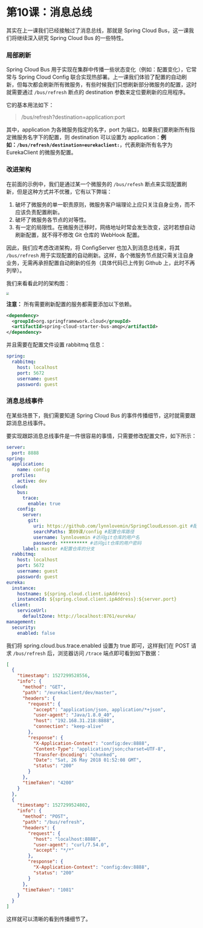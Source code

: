 # 第10课：消息总线

其实在上一课我们已经接触过了消息总线，那就是 Spring Cloud Bus，这一课我们将继续深入研究 Spring Cloud Bus 的一些特性。

### 局部刷新

Spring Cloud Bus 用于实现在集群中传播一些状态变化（例如：配置变化），它常常与 Spring Cloud Config 联合实现热部署。上一课我们体验了配置的自动刷新，但每次都会刷新所有微服务，有些时候我们只想刷新部分微服务的配置，这时就需要通过 `/bus/refresh` 断点的 destination 参数来定位要刷新的应用程序。

它的基本用法如下：

> /bus/refresh?destination=application:port

其中，application 为各微服务指定的名字，port 为端口，如果我们要刷新所有指定微服务名字下的配置，则 destination 可以设置为 application：**例如：`/bus/refresh/destination=eurekaclient:`**，代表刷新所有名字为 EurekaClient 的微服务配置。

### 改进架构

在前面的示例中，我们是通过某一个微服务的 `/bus/refesh` 断点来实现配置刷新，但是这种方式并不优雅，它有以下弊端：

1. 破坏了微服务的单一职责原则，微服务客户端理论上应只关注自身业务，而不应该负责配置刷新。
2. 破坏了微服务各节点的对等性。
3. 有一定的局限性。在微服务迁移时，网络地址时常会发生改变，这时若想自动刷新配置，就不得不修改 Git 仓库的 WebHook 配置。

因此，我们应考虑改进架构，将 ConfigServer 也加入到消息总线来，将其 `/bus/refresh` 用于实现配置的自动刷新。这样，各个微服务节点就只需关注自身业务，无需再承担配置自动刷新的任务（具体代码已上传到 Github 上，此时不再列举）。

我们来看看此时的架构图：

<img src="https://tva1.sinaimg.cn/large/007S8ZIlgy1ggcrif2nb0j30vi0ok41f.jpg" style="zoom:45%;" />

**注意：** 所有需要刷新配置的服务都需要添加以下依赖。

```xml
<dependency>
  <groupId>org.springframework.cloud</groupId>
  <artifactId>spring-cloud-starter-bus-amqp</artifactId>
</dependency>
```

并且需要在配置文件设置 rabbitmq 信息：

```yaml
spring:
  rabbitmq:
    host: localhost
    port: 5672
    username: guest
    password: guest
```

### 消息总线事件

在某些场景下，我们需要知道 Spring Cloud Bus 的事件传播细节，这时就需要跟踪消息总线事件。

要实现跟踪消息总线事件是一件很容易的事情，只需要修改配置文件，如下所示：

```yaml
server:
  port: 8888
spring:
  application:
    name: config
  profiles:
    active: dev
  cloud:
    bus:
      trace:
        enable: true
    config:
      server:
        git:
          uri: https://github.com/lynnlovemin/SpringCloudLesson.git #配置git仓库地址
          searchPaths: 第09课/config #配置仓库路径
          username: lynnlovemin #访问git仓库的用户名
          password: ********** #访问git仓库的用户密码
      label: master #配置仓库的分支
  rabbitmq:
    host: localhost
    port: 5672
    username: guest
    password: guest
eureka:
  instance:
    hostname: ${spring.cloud.client.ipAddress}
    instanceId: ${spring.cloud.client.ipAddress}:${server.port}
  client:
    serviceUrl:
      defaultZone: http://localhost:8761/eureka/
management:
  security:
    enabled: false
```

我们将 spring.cloud.bus.trace.enabled 设置为 true 即可，这样我们在 POST 请求 `/bus/refresh` 后，浏览器访问 `/trace` 端点即可看到如下数据：

```json
[
  {
    "timestamp": 1527299528556,
    "info": {
      "method": "GET",
      "path": "/eurekaclient/dev/master",
      "headers": {
        "request": {
          "accept": "application/json, application/*+json",
          "user-agent": "Java/1.8.0_40",
          "host": "192.168.31.218:8888",
          "connection": "keep-alive"
        },
        "response": {
          "X-Application-Context": "config:dev:8888",
          "Content-Type": "application/json;charset=UTF-8",
          "Transfer-Encoding": "chunked",
          "Date": "Sat, 26 May 2018 01:52:08 GMT",
          "status": "200"
        }
      },
      "timeTaken": "4200"
    }
  },
  {
    "timestamp": 1527299524802,
    "info": {
      "method": "POST",
      "path": "/bus/refresh",
      "headers": {
        "request": {
          "host": "localhost:8888",
          "user-agent": "curl/7.54.0",
          "accept": "*/*"
        },
        "response": {
          "X-Application-Context": "config:dev:8888",
          "status": "200"
        }
      },
      "timeTaken": "1081"
    }
  }
]
```

这样就可以清晰的看到传播细节了。
